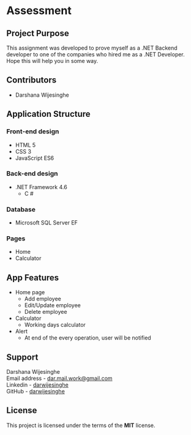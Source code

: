 # Assessment

## Project Purpose

This assignment was developed to prove myself as a .NET Backend developer to one of the companies who hired me as a .NET Developer. Hope this will help you in some way.

## Contributors

- Darshana Wijesinghe

## Application Structure

### Front-end design

- HTML 5
- CSS 3
- JavaScript ES6

### Back-end design

- .NET Framework 4.6
  - C #

### Database

- Microsoft SQL Server EF

### Pages

- Home
- Calculator

## App Features

- Home page
  - Add employee
  - Edit/Update employee
  - Delete employee
- Calculator
  - Working days calculator
- Alert
  - At end of the every operation, user will be notified

## Support

Darshana Wijesinghe  
Email address - [dar.mail.work@gmail.com](mailto:dar.mail.work@gmail.com)  
Linkedin - [darwijesinghe](https://www.linkedin.com/in/darwijesinghe/)  
GitHub - [darwijesinghe](https://github.com/darwijesinghe)

## License

This project is licensed under the terms of the **MIT** license.
